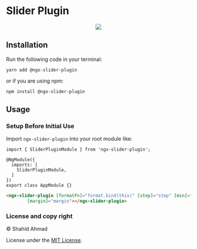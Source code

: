 # Slider Plugin


<p align="center">
  <a href="https://twitter.com/__bangash"><img src="https://img.shields.io/twitter/follow/__bangash.svg?label=Follow"/></a>
</p>



## Installation

Run the following code in your terminal:

```
yarn add @ngx-slider-plugin
```

or if you are using npm:

```
npm install @ngx-slider-plugin
```

## Usage

### Setup Before Initial Use

Import `ngx-slider-plugin` into your root module like:

```TS
import { SliderPluginModule } from 'ngx-slider-plugin';

@NgModule({
  imports: [
    SliderPluginModule,
  ]
})
export class AppModule {}
```

```html
<ngx-slider-plugin [formatFn]="format.bind(this)" [step]="step" [min]="min" [max]="max" [formControl]="dates"
        [margin]="margin"></ngx-slider-plugin>
```

### License and copy right
&copy; Shahid Ahmad

License under the [MIT License](LICENSE).
